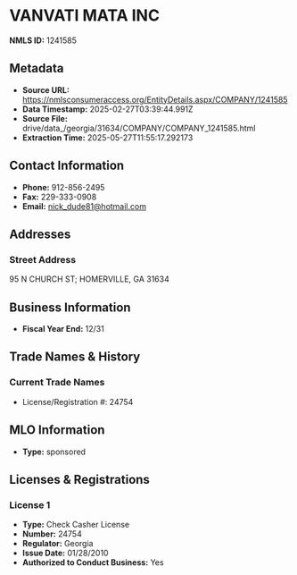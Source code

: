 # VANVATI MATA INC

**NMLS ID:** 1241585

## Metadata
- **Source URL:** https://nmlsconsumeraccess.org/EntityDetails.aspx/COMPANY/1241585
- **Data Timestamp:** 2025-02-27T03:39:44.991Z
- **Source File:** drive/data_/georgia/31634/COMPANY/COMPANY_1241585.html
- **Extraction Time:** 2025-05-27T11:55:17.292173

## Contact Information
- **Phone:** 912-856-2495
- **Fax:** 229-333-0908
- **Email:** nick_dude81@hotmail.com

## Addresses
### Street Address
95 N CHURCH ST; HOMERVILLE, GA 31634

## Business Information
- **Fiscal Year End:** 12/31

## Trade Names & History
### Current Trade Names
- License/Registration #: 24754

## MLO Information
- **Type:** sponsored

## Licenses & Registrations

### License 1
- **Type:** Check Casher License
- **Number:** 24754
- **Regulator:** Georgia
- **Issue Date:** 01/28/2010
- **Authorized to Conduct Business:** Yes
